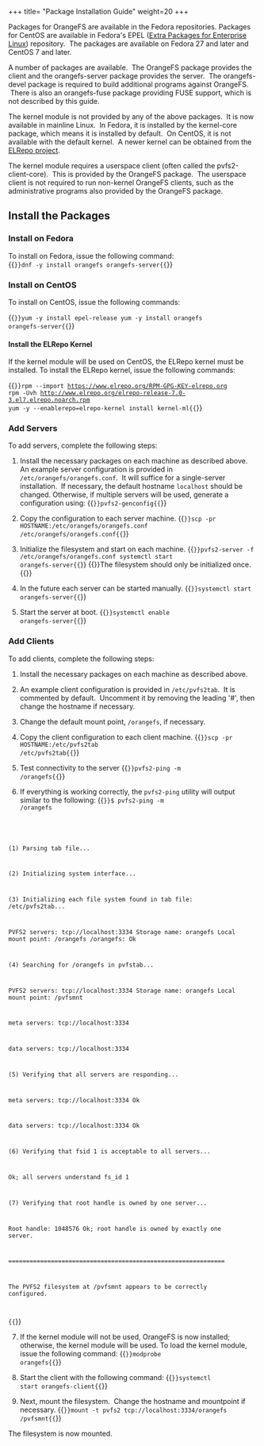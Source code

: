 +++
title= "Package Installation Guide"
weight=20
+++

Packages for OrangeFS are available in the Fedora repositories. Packages
for CentOS are available in Fedora's EPEL ([Extra Packages for
Enterprise Linux](https://fedoraproject.org/wiki/EPEL)) repository.  The
packages are available on Fedora 27 and later and CentOS 7 and later.

A number of packages are available.  The OrangeFS package provides the
client and the orangefs-server package provides the server.  The
orangefs-devel package is required to build additional programs against
OrangeFS.  There is also an orangefs-fuse package providing FUSE
support, which is not described by this guide.

The kernel module is not provided by any of the above packages.  It is
now available in mainline Linux.  In Fedora, it is installed by the
kernel-core package, which means it is installed by default.  On CentOS,
it is not available with the default kernel.  A newer kernel can be
obtained from the [ELRepo
project](http://www.elrepo.org/tiki/tiki-index.php).

The kernel module requires a userspace client (often called the
pvfs2-client-core).  This is provided by the OrangeFS package.  The
userspace client is not required to run non-kernel OrangeFS clients,
such as the administrative programs also provided by the OrangeFS
package.

Install the Packages
--------------------

### Install on Fedora

To install on Fedora, issue the following command:  
{{<code>}}dnf -y install orangefs orangefs-server{{</code>}}

### Install on CentOS

To install on CentOS, issue the following commands:

{{<code>}}yum -y install epel-release
yum -y install orangefs orangefs-server{{</code>}}

#### Install the ELRepo Kernel

If the kernel module will be used on CentOS, the ELRepo kernel must be
installed. To install the ELRepo kernel, issue the following commands:

{{<code>}}rpm --import https://www.elrepo.org/RPM-GPG-KEY-elrepo.org
rpm -Uvh http://www.elrepo.org/elrepo-release-7.0-3.el7.elrepo.noarch.rpm
yum -y --enablerepo=elrepo-kernel install kernel-ml{{</code>}}

### Add Servers

To add servers, complete the following steps:

1.  Install the necessary packages on each machine as described above.
    An example server configuration is provided in
    `/etc/orangefs/orangefs.conf`.  It will suffice for a single-server
    installation.  If necessary, the default hostname `localhost` should
    be changed. Otherwise, if multiple servers will be used, generate a
    configuration using:
{{<code>}}pvfs2-genconfig{{</code>}}

2.  Copy the configuration to each server machine.
{{<code>}}scp -pr HOSTNAME:/etc/orangefs/orangefs.conf /etc/orangefs/orangefs.conf{{</code>}}

3.  Initialize the filesystem and start on each machine.
{{<code>}}pvfs2-server -f /etc/orangefs/orangefs.conf
systemctl start orangefs-server{{</code>}}
{{<alert theme="warning">}}The filesystem should only be initialized once.{{</alert>}}

4.  In the future each server can be started manually.
{{<code>}}systemctl start orangefs-server{{</code>}}

5.  Start the server at boot.
{{<code>}}systemctl enable orangefs-server{{</code>}}

### Add Clients

To add clients, complete the following steps:

1.  Install the necessary packages on each machine as described above.

2.  An example client configuration is provided in `/etc/pvfs2tab`.  It is
    commented by default.  Uncomment it by removing the leading '\#',
    then change the hostname if necessary.

3.  Change the default mount point, `/orangefs`, if necessary.

4.  Copy the client configuration to each client machine.
{{<code>}}scp -pr HOSTNAME:/etc/pvfs2tab /etc/pvfs2tab{{</code>}}

5.  Test connectivity to the server
{{<code>}}pvfs2-ping -m /orangefs{{</code>}}

6.  If everything is working correctly, the `pvfs2-ping` utility will
    output similar to the following:
{{<code>}}$ pvfs2-ping -m /orangefs

(1) Parsing tab file...

(2) Initializing system interface...

(3) Initializing each file system found in tab file: /etc/pvfs2tab...

   PVFS2 servers: tcp://localhost:3334
   Storage name: orangefs
   Local mount point: /orangefs
   /orangefs: Ok

(4) Searching for /orangefs in pvfstab...

   PVFS2 servers: tcp://localhost:3334
   Storage name: orangefs
   Local mount point: /pvfsmnt

   meta servers:
   tcp://localhost:3334

   data servers:
   tcp://localhost:3334

(5) Verifying that all servers are responding...

   meta servers:
   tcp://localhost:3334 Ok

   data servers:
   tcp://localhost:3334 Ok

(6) Verifying that fsid 1 is acceptable to all servers...

   Ok; all servers understand fs_id 1

(7) Verifying that root handle is owned by one server...

   Root handle: 1048576
     Ok; root handle is owned by exactly one server.

=============================================================

The PVFS2 filesystem at /pvfsmnt appears to be correctly configured.

{{</code>}}

7.  If the kernel module will not be used, OrangeFS is now installed;
    otherwise, the kernel module will be used. To load the kernel
    module, issue the following command:
{{<code>}}modprobe orangefs{{</code>}}

8.  Start the client with the following command:
{{<code>}}systemctl start orangefs-client{{</code>}}

9.  Next, mount the filesystem.  Change the hostname and mountpoint if
    necessary.
{{<code>}}mount -t pvfs2 tcp://localhost:3334/orangefs /pvfsmnt{{</code>}}

The filesystem is now mounted.

 

 

 

 

 

 

 

 

 
